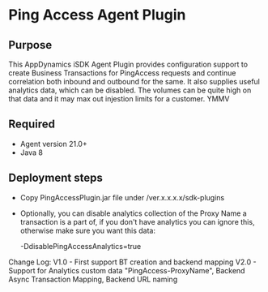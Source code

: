 Ping Access Agent Plugin
==================================
## Purpose
This AppDynamics iSDK Agent Plugin provides configuration support to create Business Transactions for PingAccess requests and continue correlation both inbound and outbound for the same.
It also supplies useful analytics data, which can be disabled. The volumes can be quite high on that data and it may max out injestion limits for a customer. YMMV

## Required
- Agent version 21.0+
- Java 8


## Deployment steps
- Copy PingAccessPlugin.jar file under <agent-install-dir>/ver.x.x.x.x/sdk-plugins

- Optionally, you can disable analytics collection of the Proxy Name a transaction is a part of, if you don't have analytics you can ignore this, otherwise make sure you want this data:

    -DdisablePingAccessAnalytics=true
    
Change Log:
V1.0 - First support BT creation and backend mapping
V2.0 - Support for Analytics custom data "PingAccess-ProxyName", Backend Async Transaction Mapping, Backend URL naming
